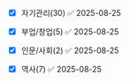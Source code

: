 - [x] 자기관리(30) ✅ 2025-08-25
- [x] 부업/창업(5) ✅ 2025-08-25
- [x] 인문/사회(2) ✅ 2025-08-25
- [x] 역사(7) ✅ 2025-08-25

